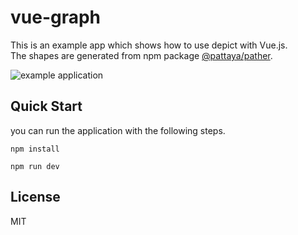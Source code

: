 # vue-graph

This is an example app which shows how to use depict with Vue.js.  
The shapes are generated from npm package [@pattaya/pather](github.com/challenai/pather).

![example application](docs/images/screenshot.png)

## Quick Start 

you can run the application with the following steps.

```shell
npm install
```

```shell
npm run dev
```

## License

MIT